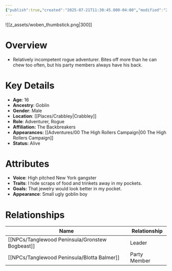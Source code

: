 ```yaml
---
{"publish":true,"created":"2025-07-21T11:30:45.000-04:00","modified":"2025-10-17T10:22:59.730-04:00","cssclasses":""}
---
```


![[z_assets/woben_thumbstick.png|300]]

# Overview
- Relatively incompetent rogue adventurer. Bites off more than he can chew too often, but his party members always have his back.

# Key Details
- **Age**: 16
- **Ancestry**: Goblin
- **Gender**: Male
- **Location**: [[Places/Crabbley\|Crabbley]]
- **Role**: Adventurer, Rogue
- **Affiliation:** The Backbreakers
- **Appearances:** [[Adventures/00 The High Rollers Campaign\|00 The High Rollers Campaign]]
- **Status:** Alive

# Attributes
- **Voice**: High pitched New York gangster
- **Traits**: I hide scraps of food and trinkets away in my pockets.
- **Goals:** That jewelry would look better in my pocket.
- **Appearance**: Small ugly goblin boy

# Relationships

| Name                  | Relationship |
| --------------------- | ------------ |
| [[NPCs/Tanglewood Peninsula/Gronstew Bogbeast]] | Leader       |
| [[NPCs/Tanglewood Peninsula/Blotta Balmer]]     | Party Member |
